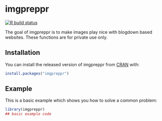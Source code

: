 
<!-- README.md is generated from README.Rmd. Please edit that file -->

# imgpreppr

<!-- badges: start -->

[![R build
status](https://github.com/mjbroerman/imgpreppr/workflows/R-CMD-check/badge.svg)](https://github.com/mjbroerman/imgpreppr/actions)
<!-- badges: end -->

The goal of imgpreppr is to make images play nice with blogdown based
websites. These functions are for private use only.

## Installation

You can install the released version of imgpreppr from
[CRAN](https://CRAN.R-project.org) with:

``` r
install.packages("imgpreppr")
```

## Example

This is a basic example which shows you how to solve a common problem:

``` r
library(imgpreppr)
## basic example code
```
